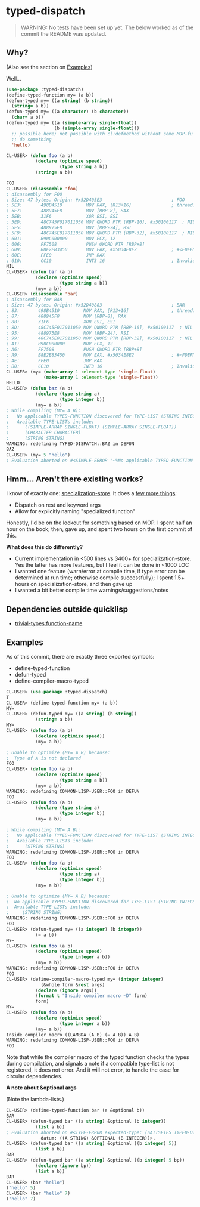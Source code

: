 # typed-dispatch

>WARNING: No tests have been set up yet. The below worked as of the commit the README was updated.


## Why?

(Also see the section on [Examples](#examples))

Well...

```lisp
(use-package :typed-dispatch)
(define-typed-function my= (a b))
(defun-typed my= ((a string) (b string))
  (string= a b))
(defun-typed my= ((a character) (b character))
  (char= a b))
(defun-typed my= ((a (simple-array single-float))
                  (b (simple-array single-float)))
  ;; possible here; not possible with cl:defmethod without some MOP-fu
  ;; do something
  'hello)
```

```lisp
CL-USER> (defun foo (a b)
           (declare (optimize speed)
                    (type string a b))
           (string= a b))

FOO
CL-USER> (disassemble 'foo)
; disassembly for FOO
; Size: 47 bytes. Origin: #x52D405E3                          ; FOO
; 5E3:       498B4510         MOV RAX, [R13+16]               ; thread.binding-stack-pointer
; 5E7:       488945F8         MOV [RBP-8], RAX
; 5EB:       31F6             XOR ESI, ESI
; 5ED:       48C745F017011050 MOV QWORD PTR [RBP-16], #x50100117  ; NIL
; 5F5:       488975E8         MOV [RBP-24], RSI
; 5F9:       48C745E017011050 MOV QWORD PTR [RBP-32], #x50100117  ; NIL
; 601:       B90C000000       MOV ECX, 12
; 606:       FF7508           PUSH QWORD PTR [RBP+8]
; 609:       B8E2E83450       MOV EAX, #x5034E8E2             ; #<FDEFN SB-KERNEL:STRING=*>
; 60E:       FFE0             JMP RAX
; 610:       CC10             INT3 16                         ; Invalid argument count trap
NIL
CL-USER> (defun bar (a b)
           (declare (optimize speed)
                    (type string a b))
           (my= a b))
CL-USER> (disassemble 'bar)
; disassembly for BAR
; Size: 47 bytes. Origin: #x52D40883                          ; BAR
; 83:       498B4510         MOV RAX, [R13+16]                ; thread.binding-stack-pointer
; 87:       488945F8         MOV [RBP-8], RAX
; 8B:       31F6             XOR ESI, ESI
; 8D:       48C745F017011050 MOV QWORD PTR [RBP-16], #x50100117  ; NIL
; 95:       488975E8         MOV [RBP-24], RSI
; 99:       48C745E017011050 MOV QWORD PTR [RBP-32], #x50100117  ; NIL
; A1:       B90C000000       MOV ECX, 12
; A6:       FF7508           PUSH QWORD PTR [RBP+8]
; A9:       B8E2E83450       MOV EAX, #x5034E8E2              ; #<FDEFN SB-KERNEL:STRING=*>
; AE:       FFE0             JMP RAX
; B0:       CC10             INT3 16                          ; Invalid argument count trap
CL-USER> (my= (make-array 1 :element-type 'single-float)
              (make-array 1 :element-type 'single-float))
HELLO
CL-USER> (defun baz (a b)
           (declare (type string a)
                    (type integer b))
           (my= a b))
; While compiling (MY= A B): 
;   No applicable TYPED-FUNCTION discovered for TYPE-LIST (STRING INTEGER).
;   Available TYPE-LISTs include:
;      ((SIMPLE-ARRAY SINGLE-FLOAT) (SIMPLE-ARRAY SINGLE-FLOAT))
;      (CHARACTER CHARACTER)
;      (STRING STRING)
WARNING: redefining TYPED-DISPATCH::BAZ in DEFUN
BAZ
CL-USER> (my= 5 "hello")
; Evaluation aborted on #<SIMPLE-ERROR "~%No applicable TYPED-FUNCTION discovered for TYPE-LIST ~D.~%Available TYPE-LISTs include:~%   ~{~D~^~%   ~}" {1004FC50D3}>.
```

## Hmm... Aren't there existing works?

I know of exactly one: [specialization-store](https://github.com/markcox80/specialization-store). It does a [few more things](https://github.com/markcox80/specialization-store/wiki):

- Dispatch on rest and keyword args
- Allow for explicitly naming "specialized function"

Honestly, I'd be on the lookout for something based on MOP. I spent half an hour on the book; then, gave up, and spent two hours on the first commit of this.

**What does this do differently?**

- Current implementation in <500 lines vs 3400+ for specialization-store. Yes the latter has more features, but I feel it can be done in <1000 LOC
- I wanted one feature (warn/error at compile time, if type error can be determined at run time; otherwise compile successfully); I spent 1.5+ hours on specialization-store, and then gave up
- I wanted a bit better compile time warnings/suggestions/notes

## Dependencies outside quicklisp

- [trivial-types:function-name](https://github.com/digikar99/trivial-types)

## Examples

As of this commit, there are exactly three exported symbols:

- define-typed-function
- defun-typed
- define-compiler-macro-typed

```lisp
CL-USER> (use-package :typed-dispatch)
T
CL-USER> (define-typed-function my= (a b))
MY=
CL-USER> (defun-typed my= ((a string) (b string))
           (string= a b))
MY=
CL-USER> (defun foo (a b)
           (declare (optimize speed))
           (my= a b))

; Unable to optimize (MY= A B) because:
;  Type of A is not declared
FOO
CL-USER> (defun foo (a b)
           (declare (optimize speed)
                    (type string a b))
           (my= a b))
WARNING: redefining COMMON-LISP-USER::FOO in DEFUN
FOO
CL-USER> (defun foo (a b)
           (declare (type string a)
                    (type integer b))
           (my= a b))

; While compiling (MY= A B): 
;   No applicable TYPED-FUNCTION discovered for TYPE-LIST (STRING INTEGER).
;   Available TYPE-LISTs include:
;      (STRING STRING)
WARNING: redefining COMMON-LISP-USER::FOO in DEFUN
FOO
CL-USER> (defun foo (a b)
           (declare (optimize speed)
                    (type string a)
                    (type integer b))
           (my= a b))

; Unable to optimize (MY= A B) because:
;  No applicable TYPED-FUNCTION discovered for TYPE-LIST (STRING INTEGER).
;  Available TYPE-LISTs include:
;     (STRING STRING)
WARNING: redefining COMMON-LISP-USER::FOO in DEFUN
FOO
CL-USER> (defun-typed my= ((a integer) (b integer))
           (= a b))
MY=
CL-USER> (defun foo (a b)
           (declare (optimize speed)
                    (type integer a b))
           (my= a b))
WARNING: redefining COMMON-LISP-USER::FOO in DEFUN
FOO
CL-USER> (define-compiler-macro-typed my= (integer integer)
             (&whole form &rest args)
           (declare (ignore args))
           (format t "Inside compiler macro ~D" form)
           form)
MY=
CL-USER> (defun foo (a b)
           (declare (optimize speed)
                    (type integer a b))
           (my= a b))
Inside compiler macro ((LAMBDA (A B) (= A B)) A B)
WARNING: redefining COMMON-LISP-USER::FOO in DEFUN
FOO
```

Note that while the compiler macro of the typed function checks the types during compilation, and signals a note if a compatible type-list is not registered, it does not error. And it will not error, to handle the case for circular dependencies.

**A note about &optional args**

(Note the lambda-lists.)

```lisp
CL-USER> (define-typed-function bar (a &optional b))
BAR
CL-USER> (defun-typed bar ((a string) &optional (b integer)) 
           (list a b))
; Evaluation aborted on #<TYPE-ERROR expected-type: (SATISFIES TYPED-DISPATCH::TYPED-LAMBDA-LIST-P)
             datum: ((A STRING) &OPTIONAL (B INTEGER))>.
CL-USER> (defun-typed bar ((a string) &optional ((b integer) 5))
           (list a b))
BAR
CL-USER> (defun-typed bar ((a string) &optional ((b integer) 5 bp))
           (declare (ignore bp))
           (list a b))
BAR
CL-USER> (bar "hello")
("hello" 5)
CL-USER> (bar "hello" 7)
("hello" 7)
```
